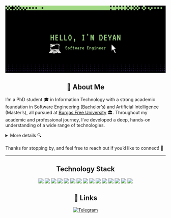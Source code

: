 

![Logo](https://github.com/DidoeS14/DidoeS14/blob/main/titleGit.png)


<h2 align="center">🚀 About Me</h2>

<!-- [My Portfolio Page](#)  Portfolio to be added when is getting hosted!-->

I’m a PhD student 🎓  in Information Technology with a strong academic foundation in Software Engineering (Bachelor’s) and Artificial Intelligence (Master’s), all pursued at [Burgas Free University](https://www.bfu.bg/en) 🏛. Throughout my academic and professional journey, I’ve developed a deep, hands-on understanding of a wide range of technologies.

<details>
<summary>More details 🔍</summary>
💡 I'm a passionate learner, I’m constantly exploring new fields, embracing new challenges, and working across different technologies. My approach is simple: strive to be better than yesterday. ✨

👨🏻‍💻 My GitHub page includes several small side projects that I created in the gaps between work, studies and my personal game development endeavors. While most of my game projects remain private, I’m excited to share my public repositories, which are free to download and reference if you find them helpful.

</details>
<br>
Thanks for stopping by, and feel free to reach out if you’d like to connect! 🤙

---

<h2 align="center">Technology Stack</h2> 
<p align="center">
<img src="https://img.shields.io/badge/C-00599C?style=for-the-badge&logo=c&logoColor=white"/>

<img src="https://img.shields.io/badge/C++-00599C?style=for-the-badge&logo=c%2B%2B&logoColor=white"/>

<img src="https://img.shields.io/badge/C%23-239120?style=for-the-badge&logo=c-sharp&logoColor=white"/>

<img src="https://img.shields.io/badge/Unity-000000?style=for-the-badge&logo=unity&logoColor=white"/>

<img src="https://img.shields.io/badge/Godot-478CBF?style=for-the-badge&logo=godot-engine&logoColor=white"/>

<img src="https://img.shields.io/badge/Python-3776AB?style=for-the-badge&logo=python&logoColor=white"/>

<img src="https://img.shields.io/badge/Flask-000000?style=for-the-badge&logo=flask&logoColor=white"/>

<img src="https://img.shields.io/badge/PyTorch-EE4C2C?style=for-the-badge&logo=pytorch&logoColor=white"/>

<img src="https://img.shields.io/badge/OpenCV-5C3EE8?style=for-the-badge&logo=opencv&logoColor=white"/>

<img src="https://img.shields.io/badge/Vue.js-4FC08D?style=for-the-badge&logo=vue-dot-js&logoColor=white"/>

<img src="https://img.shields.io/badge/JavaScript-F7DF1E?style=for-the-badge&logo=javascript&logoColor=black"/>
<img src="https://img.shields.io/badge/html5-%23E34F26.svg?style=for-the-badge&logo=html5&logoColor=white"/>
<img src="https://img.shields.io/badge/CSS-239120?&style=for-the-badge&logo=css3&logoColor=white"/>
<img src="https://img.shields.io/badge/MySQL-00000F?style=for-the-badge&logo=mysql&logoColor=white"/>
<img src="https://img.shields.io/badge/Ubuntu-E95420?style=for-the-badge&logo=ubuntu&logoColor=white"/>
</p>



<h2 align="center">🔗 Links</h2>
<div align="center">

<!-- [![portfolio](https://img.shields.io/badge/my_portfolio-000?style=for-the-badge&logo=ko-fi&logoColor=white)](https://katherineoelsner.com/) --> 
[![Telegram](https://img.shields.io/badge/Telegram-Contact_Me-2CA5E0?style=for-the-badge&logo=telegram&logoColor=white)](https://t.me/DidoeS14)
<!-- [![linkedin](https://img.shields.io/badge/linkedin-0A66C2?style=for-the-badge&logo=linkedin&logoColor=white)](https://www.linkedin.com/) -->

<!-- To be added later when web portfolio is up and running -->

</div>

